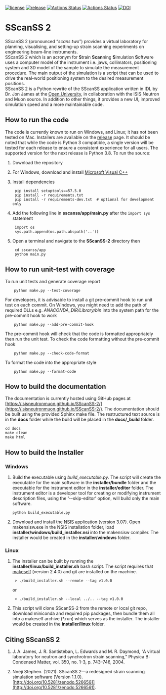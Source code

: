 
[![license](https://img.shields.io/github/license/ISISNeutronMuon/SScanSS-2.svg)](https://github.com/ISISNeutronMuon/SScanSS-2/blob/master/LICENSE)
[![release](https://img.shields.io/github/release/ISISNeutronMuon/SScanSS-2.svg)](https://github.com/ISISNeutronMuon/SScanSS-2/releases)
[![Actions Status](https://github.com/ISISNeutronMuon/SScanSS-2/workflows/Build/badge.svg)](https://github.com/ISISNeutronMuon/SScanSS-2/actions)
[![Actions Status](https://github.com/ISISNeutronMuon/SScanSS-2/workflows/Docs/badge.svg)](https://github.com/ISISNeutronMuon/SScanSS-2/actions)
[![DOI](https://zenodo.org/badge/DOI/10.5281/zenodo.5266561.svg)](https://doi.org/10.5281/zenodo.5266561)

SScanSS 2
=========
SScanSS 2 (pronounced “*scans two*”) provides a virtual laboratory for planning, visualising, and setting-up strain scanning experiments on engineering beam-line instruments.  
SScanSS 2 which is an acronym for **S**train **Scan**ning **S**imulation **S**oftware uses a computer model of the instrument i.e. jaws, collimators, positioning system and 3D model of the sample to simulate the measurement procedure. The main output of the simulation is a script that can be used to drive the real-world positioning system to the desired measurement positions.  
SScanSS 2 is a Python rewrite of the SScanSS application written in IDL by Dr. Jon James at the [Open University](http://www.open.ac.uk), in collaboration with the ISIS Neutron and Muon source. 
In addition to other things, it provides a new UI, improved simulation speed and a more maintainable code. 
  
How to run the code
-------------------
The code is currently known to run on Windows, and Linux; it has not been tested on Mac. Installers are available on the
[release](https://github.com/ISISNeutronMuon/SScanSS-2/releases) page. It should be noted that while the code is 
Python 3 compatible, a single version will be tested for each release to ensure a consistent experience for all users. 
The supported version for the next release is Python 3.8. To run the source:

1. Download the repository
2. For Windows, download and install [Microsoft Visual C++](https://aka.ms/vs/16/release/vc_redist.x64.exe)
3. Install dependencies
            
        pip install setuptools==57.5.0
        pip install -r requirements.txt
        pip install -r requirements-dev.txt  # optional for development only
4. Add the following line in **sscanss/app/main.py** after the ``import sys`` statement  

        import os
        sys.path.append(os.path.abspath('..')) 
5. Open a terminal and navigate to the **SScanSS-2** directory then  
        
        cd sscanss/app
        python main.py


How to run unit-test with coverage
----------------------------------
To run unit tests and generate coverage report 

        python make.py --test-coverage

For developers, it is advisable to install a git pre-commit hook to run unit test on each commit. On Windows, you might 
need to add the path of required DLLs e.g. *ANACONDA_DIR/Library/bin* into the system path for the pre-commit hook to work 

        python make.py --add-pre-commit-hook

The pre-commit hook will check that the code is formatted appropriately then run the unit test. To check the code 
formatting without the pre-commit hook

        python make.py --check-code-format

To format the code into the appropriate style

        python make.py --format-code



How to build the documentation
------------------------------
The documentation is currently hosted using GitHub pages at [https://isisneutronmuon.github.io/SScanSS-2/](https://isisneutronmuon.github.io/SScanSS-2/).
The documentation should be built using the provided Sphinx make file. The restructured text source is in the **docs** folder while 
the build will be placed in the **docs/_build** folder. 

    cd docs
    make clean
    make html

How to build the Installer
--------------------------
### Windows
1. Build the executable using *build_executable.py*. The script will create the executable for the main software in the 
   **installer/bundle** folder and the executable for the instrument editor in the **installer/editor** folder. The 
   instrument editor is a developer tool for creating or modifying instrument description files, using 
   the '--skip-editor' option, will build only the main software.
   
       python build_executable.py
    
2. Download and install the [NSIS](https://sourceforge.net/projects/nsis/) application (version 3.07). Open 
   makensisw.exe in the NSIS installation folder, load **installer/windows/build_installer.nsi** into the makensisw 
   compiler. The installer would be created in the **installer/windows** folder.

### Linux
1. The installer can be built by running the **installer/linux/build_installer.sh** bash script. The script requires 
   that [makeself](https://makeself.io/) (version 2.4.0) and git are installed on the machine.

        > ./build_installer.sh --remote --tag v1.0.0

   or
   
        > ./build_installer.sh --local ../.. --tag v1.0.0
        
2. This script will clone SScanSS-2 from the remote or local git repo, download miniconda and required pip packages, then 
   bundle them all into a makeself archive (*.run) which serves as the installer.  The installer would be created in the 
   **installer/linux** folder.

Citing SScanSS 2
----------------
1. J. A. James, J. R. Santisteban, L. Edwards and M. R. Daymond, “A virtual laboratory for neutron and synchrotron 
strain scanning,” Physica B: Condensed Matter, vol. 350, no. 1-3, p. 743–746, 2004.

2. Nneji Stephen. (2021). SScanSS 2—a redesigned strain scanning simulation software (Version 1.1.0).
[http://doi.org/10.5281/zenodo.5266561](http://doi.org/10.5281/zenodo.5266561).
